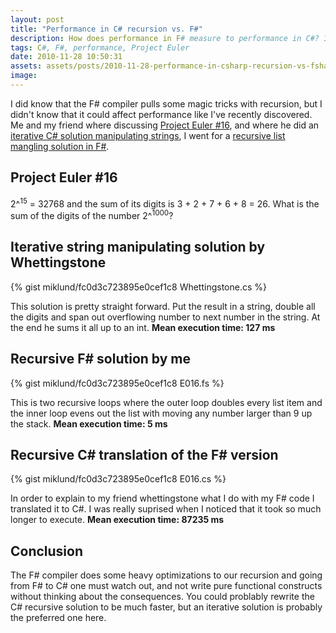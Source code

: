 ```yaml
---
layout: post
title: "Performance in C# recursion vs. F#"
description: How does performance in F# measure to performance in C#? I will write the same code in F# as in C# and compare how the compiler optimizes the different solutions.
tags: C#, F#, performance, Project Euler
date: 2010-11-28 10:50:31
assets: assets/posts/2010-11-28-performance-in-csharp-recursion-vs-fsharp
image: 
---
```


I did know that the F# compiler pulls some magic tricks with recursion, but I didn't know that it could affect performance like I've recently discovered. Me and my friend where discussing [Project Euler #16](http://projecteuler.net/index.php?section=problems&id=16), and where he did an [iterative C# solution manipulating strings](https://bitbucket.org/Whettingstone/project-euler/src/0510e7d8b3a0/ProjectEuler/Problems11to20/Problem16.cs), I went for a [recursive list mangling solution in F#](https://bitbucket.org/bokmal/projecteuler/src/364346926915/ProjectEuler.Exercises/E016.fs).

## Project Euler #16

2^<sup>15</sup> = 32768 and the sum of its digits is 3 + 2 + 7 + 6 + 8 = 26. What is the sum of the digits of the number 2^<sup>1000</sup>?

## Iterative string manipulating solution by Whettingstone

{% gist miklund/fc0d3c723895e0cef1c8 Whettingstone.cs %}

This solution is pretty straight forward. Put the result in a string, double all the digits and span out overflowing number to next number in the string. At the end he sums it all up to an int. **Mean execution time: 127 ms**

## Recursive F# solution by me

{% gist miklund/fc0d3c723895e0cef1c8 E016.fs %}

This is two recursive loops where the outer loop doubles every list item and the inner loop evens out the list with moving any number larger than 9 up the stack. **Mean execution time: 5 ms**

## Recursive C# translation of the F# version

{% gist miklund/fc0d3c723895e0cef1c8 E016.cs %}

In order to explain to my friend whettingstone what I do with my F# code I translated it to C#. I was really suprised when I noticed that it took so much longer to execute. **Mean execution time: 87235 ms**

## Conclusion

The F# compiler does some heavy optimizations to our recursion and going from F# to C# one must watch out, and not write pure functional constructs without thinking about the consequences. You could problably rewrite the C# recursive solution to be much faster, but an iterative solution is probably the preferred one here.
